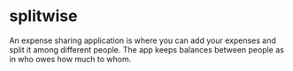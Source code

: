 # splitwise
An expense sharing application is where you can add your expenses and split it among different people. The app keeps balances between people as in who owes how much to whom.
